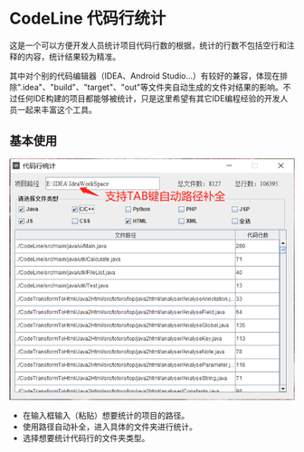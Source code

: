 # CodeLine 代码行统计
这是一个可以方便开发人员统计项目代码行数的根据，统计的行数不包括空行和注释的内容，统计结果较为精准。

其中对个别的代码编辑器（IDEA、Android Studio...）有较好的兼容，体现在排除".idea"、"build"、"target"、"out"等文件夹自动生成的文件对结果的影响。不过任何IDE构建的项目都能够被统计，只是这里希望有其它IDE编程经验的开发人员一起来丰富这个工具。

## 基本使用

![](https://raw.githubusercontent.com/totoro-dev/CodeLine/master/img/show1.png)

- 在输入框输入（粘贴）想要统计的项目的路径。
- 使用路径自动补全，进入具体的文件夹进行统计。
- 选择想要统计代码行的文件夹类型。
